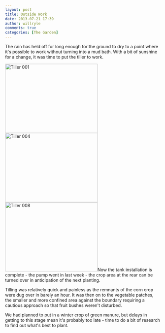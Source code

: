 ```yaml
---
layout: post
title: Outside Work
date: 2013-07-21 17:39
author: willryle
comments: true
categories: [The Garden]
---
```

The rain has held off for long enough for the ground to dry to a point where it's possible to work without turning into a mud bath. With a bit of sunshine for a change, it was time to put the tiller to work.

<!--more-->

<a href="http://willryle.files.wordpress.com/2013/07/tiller-001.jpg" target="_blank"><img class="alignleft size-medium wp-image-1676" alt="Tiller 001" src="http://willryle.files.wordpress.com/2013/07/tiller-001.jpg?w=300" width="300" height="225" /></a><a href="http://willryle.files.wordpress.com/2013/07/tiller-004.jpg" target="_blank"><img class="alignleft size-medium wp-image-1677" alt="Tiller 004" src="http://willryle.files.wordpress.com/2013/07/tiller-004.jpg?w=300" width="300" height="225" /></a><a href="http://willryle.files.wordpress.com/2013/07/tiller-008.jpg" target="_blank"><img class="alignleft size-medium wp-image-1678" alt="Tiller 008" src="http://willryle.files.wordpress.com/2013/07/tiller-008.jpg?w=300" width="300" height="225" /></a>Now the tank installation is complete - the pump went in last week - the crop area at the rear can be turned over in anticipation of the next planting.

Tilling was relatively quick and painless as the remnants of the corn crop were dug over in barely an hour. It was then on to the vegetable patches, the smaller and more confined area against the boundary requiring a cautious approach so that fruit bushes weren't disturbed.

We had planned to put in a winter crop of green manure, but delays in getting to this stage mean it's probably too late - time to do a bit of research to find out what's best to plant.
